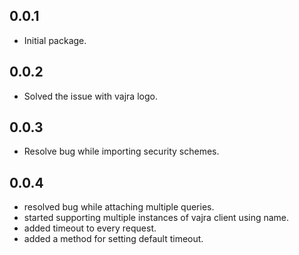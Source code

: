 ## 0.0.1

- Initial package.

## 0.0.2

- Solved the issue with vajra logo.

## 0.0.3

- Resolve bug while importing security schemes.

## 0.0.4

- resolved bug while attaching multiple queries.
- started supporting multiple instances of vajra client using name.
- added timeout to every request.
- added a method for setting default timeout.
